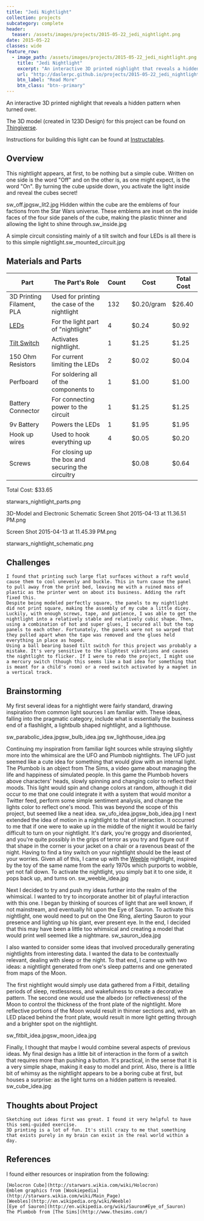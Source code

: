 ```yaml
---
title: "Jedi Nightlight"
collection: projects
subcategory: complete
header: 
  teaser: /assets/images/projects/2015-05-22_jedi_nightlight.png
date: 2015-05-22
classes: wide
feature_row: 
  - image_path: /assets/images/projects/2015-05-22_jedi_nightlight.png
    title: "Jedi Nightlight"
    excerpt: "An interactive 3D printed nighlight that reveals a hidden pattern when turned over."
    url: "http://daslerpc.github.io/projects/2015-05-22_jedi_nightlight"
    btn_label: "Read More"
    btn_class: "btn--primary"
---
```


An interactive 3D printed nighlight that reveals a hidden pattern when turned over.

The 3D model (created in 123D Design) for this project can be found on [Thingiverse](http://www.google.com).

Instructions for building this light can be found at [Instructables](http://www.google.com).

## Overview
This nightlight appears, at first, to be nothing but a simple cube. Written on one side is the word "Off" and on the other is, as one might expect, is the word "On". By turning the cube upside down, you activate the light inside and reveal the cubes secret!

sw_off.jpgsw_lit2.jpg
Hidden within the cube are the emblems of four factions from the Star Wars universe. These emblems are inset on the inside faces of the four side panels of the cube, making the plastic thinner and allowing the light to shine through.sw_inside.jpg

A simple circuit consisting mainly of a tilt switch and four LEDs is all there is to this simple nightlight.sw_mounted_circuit.jpg


## Materials and Parts
 Part |  The Part's Role |  Count  |  Cost  |  Total Cost  
-----|-----|-----|-----|-----
3D Printing Filament, PLA | Used for printing the case of the nightlight | 132 | $0.20/gram | $26.40
[LEDs](https://eu.mouser.com/ProductDetail/Cree-Inc/C503D-WAN-CCbEb151/?qs=%2fha2pyFaduioseTUwega4f7QNFIxkmiPpTYJtecMwRYMRUl7rUkX86TpIVdXPQIk) | For the light part of "nightlight" | 4 | $0.24 | $0.92
[Tilt Switch](http://www.mouser.com/ProductDetail/E-Switch/TM1000/?qs=sGAEpiMZZMtCWdKUURnHj1%252bkvdiUuPvDlfB2tFt2oBI%3d) | Activates nightlight. | 1 | $1.25 | $1.25
150 Ohm Resistors | For current limiting the LEDs | 2 | $0.02 | $0.04
Perfboard | For soldering all of the components to | 1 | $1.00 | $1.00
Battery Connector | For connecting power to the circuit | 1 | $1.25 | $1.25
9v Battery | Powers the LEDs | 1 | $1.95 | $1.95
Hook up wires | Used to hook everything up | 4 | $0.05 | $0.20
Screws | For closing up the box and securing the circuitry |  | $0.08 | $0.64

Total Cost: $33.65

starwars_nightlight_parts.png

3D-Model and Electronic Schematic
Screen Shot 2015-04-13 at 11.36.51 PM.png

Screen Shot 2015-04-13 at 11.45.39 PM.png


starwars_nightlight_schematic.png


## Challenges

    I found that printing such large flat surfaces without a raft would cause them to cool unevenly and buckle. This in turn cause the panel to pull away from the print bed, leaving me with a ruined mass of plastic as the printer went on about its business. Adding the raft fixed this.
    Despite being modeled perfectly square, the panels to my nightlight did not print square, making the assembly of my cube a little dicey. Luckily, with enough screws, tape, and patience, I was able to get the nightlight into a relatively stable and relatively cubic shape. Then, using a combination of hot and super glues, I secured all but the top panels to each other. Fortunately, the panels were not so warped that they pulled apart when the tape was removed and the glues held everything in place as hoped.
    Using a ball bearing based tilt switch for this project was probably a mistake. It's very sensitive to the slightest vibrations and causes the nightlight to flicker. If I were to redo the project, I might use a mercury switch (though this seems like a bad idea for something that is meant for a child's room) or a reed switch activated by a magnet in a vertical track.


## Brainstorming
My first several ideas for a nightlight were fairly standard, drawing inspiration from common light sources I am familiar with. These ideas, falling into the pragmatic category, include what is essentially the business end of a flashlight, a lightbulb shaped nightlight, and a lighthouse.

sw_parabolic_idea.jpgsw_bulb_idea.jpg
sw_lighthouse_idea.jpg

Continuing my inspiration from familiar light sources while straying slightly more into the whimsical are the UFO and Plumbob nightlights. The UFO just seemed like a cute idea for something that would glow with an internal light. The Plumbob is an object from The Sims, a video game about managing the life and happiness of simulated people. In this game the Plumbob hovers above characters' heads, slowly spinning and changing color to reflect their moods. This light would spin and change colors at random, although it did occur to me that one could integrate it with a system that would monitor a Twitter feed, perform some simple sentiment analysis, and change the lights color to reflect one's mood. This was beyond the scope of this project, but seemed like a neat idea.
sw_ufo_idea.jpgsw_bob_idea.jpg
I next extended the idea of motion in a nightlight to that of interaction. It occurred to me that if one were to wake up in the middle of the night it would be fairly difficult to turn on your nightlight. It's dark, you're groggy and disoriented, and you're quite possibly in the grips of terror as you try and figure out if that shape in the corner is your jacket on a chair or a ravenous beast of the night. Having to find a tiny switch on your nightlight should be the least of your worries. Given all of this, I came up with the [Weeble](https://www.youtube.com/watch?v=dFzhjnjXc2o) nightlight, inspired by the toy of the same name from the early 1970s which purports to wobble, yet not fall down. To activate the nightlight, you simply bat it to one side, it pops back up, and turns on.
sw_weeble_idea.jpg

Next I decided to try and push my ideas further into the realm of the whimsical. I wanted to try to incorporate another bit of playful interaction with this one. I began by thinking of sources of light that are well known, if not mainstream, and eventually hit upon the Eye of Sauron. To activate this nightlight, one would need to put on the One Ring, alerting Sauron to your presence and lighting up his giant, ever present eye. In the end, I decided that this may have been a little too whimsical and creating a model that would print well seemed like a nightmare.
sw_sauron_idea.jpg

I also wanted to consider some ideas that involved procedurally generating nightlights from interesting data. I wanted the data to be contextually relevant, dealing with sleep or the night. To that end, I came up with two ideas: a nightlight generated from one's sleep patterns and one generated from maps of the Moon.

The first nightlight would simply use data gathered from a Fitbit, detailing periods of sleep, restlessness, and wakefulness to create a decorative pattern. The second one would use the albedo (or reflectiveness) of the Moon to control the thickness of the front plate of the nightlight. More reflective portions of the Moon would result in thinner sections and, with an LED placed behind the front plate, would result in more light getting through and a brighter spot on the nightlight.

sw_fitbit_idea.jpgsw_moon_idea.jpg

Finally, I thought that maybe I would combine several aspects of previous ideas. My final design has a little bit of interaction in the form of a switch that requires more than pushing a button. It's practical, in the sense that it is a very simple shape, making it easy to model and print. Also, there is a little bit of whimsy as the nightlight appears to be a boring cube at first, but houses a surprise: as the light turns on a hidden pattern is revealed.
sw_cube_idea.jpg

## Thoughts about Project

    Sketching out ideas first was great. I found it very helpful to have this semi-guided exercise.
    3D printing is a lot of fun. It's still crazy to me that something that exists purely in my brain can exist in the real world within a day.


## References
I found either resources or inspiration from the following:

    [Holocron Cube](http://starwars.wikia.com/wiki/Holocron)
    Emblem graphics from [Wookiepedia](http://starwars.wikia.com/wiki/Main_Page)
    [Weebles](http://en.wikipedia.org/wiki/Weeble)
    [Eye of Sauron](http://en.wikipedia.org/wiki/Sauron#Eye_of_Sauron)
    The Plumbob from [The Sims](http://www.thesims.com/)